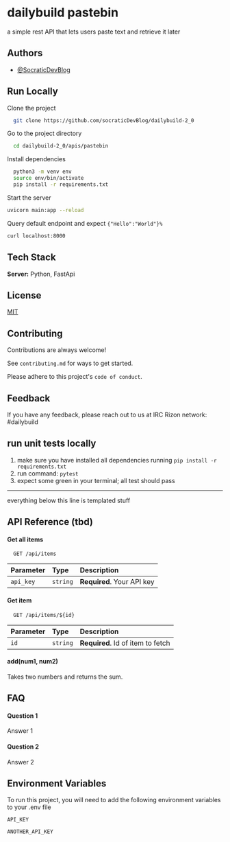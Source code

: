 # dailybuild pastebin

a simple rest API that lets users paste text and retrieve it later

## Authors

- [@SocraticDevBlog](https://github.com/socraticDevBlog/)

## Run Locally

Clone the project

```bash
  git clone https://github.com/socraticDevBlog/dailybuild-2_0
```

Go to the project directory

```bash
  cd dailybuild-2_0/apis/pastebin
```

Install dependencies

```bash
  python3 -m venv env
  source env/bin/activate
  pip install -r requirements.txt
```

Start the server

```bash
uvicorn main:app --reload
```

Query default endpoint and expect `{"Hello":"World"}%`

```bash
curl localhost:8000
```

## Tech Stack

**Server:** Python, FastApi

## License

[MIT](https://choosealicense.com/licenses/mit/)

## Contributing

Contributions are always welcome!

See `contributing.md` for ways to get started.

Please adhere to this project's `code of conduct`.

## Feedback

If you have any feedback, please reach out to us at IRC Rizon network:
#dailybuild

## run unit tests locally

1. make sure you have installed all dependencies running `pip install -r requirements.txt`
2. run command: `pytest`
3. expect some green in your terminal; all test should pass

---

everything below this line is templated stuff

## API Reference (tbd)

#### Get all items

```http
  GET /api/items
```

| Parameter | Type     | Description                |
| :-------- | :------- | :------------------------- |
| `api_key` | `string` | **Required**. Your API key |

#### Get item

```http
  GET /api/items/${id}
```

| Parameter | Type     | Description                       |
| :-------- | :------- | :-------------------------------- |
| `id`      | `string` | **Required**. Id of item to fetch |

#### add(num1, num2)

Takes two numbers and returns the sum.

## FAQ

#### Question 1

Answer 1

#### Question 2

Answer 2

## Environment Variables

To run this project, you will need to add the following environment variables to your .env file

`API_KEY`

`ANOTHER_API_KEY`
